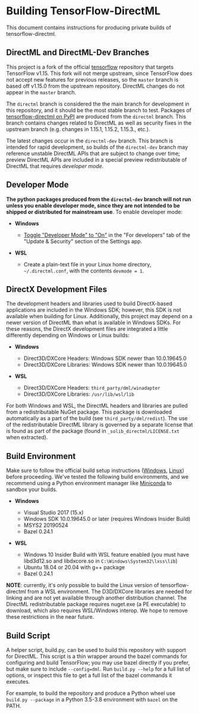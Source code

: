 # Building TensorFlow-DirectML

This document contains instructions for producing private builds of tensorflow-directml.

## DirectML and DirectML-Dev Branches

This project is a fork of the official [tensorflow](https://github.com/tensorflow/tensorflow) repository that targets TensorFlow v1.15. This fork will not merge upstream, since TensorFlow does not accept new features for previous releases, so the `master` branch is based off v1.15.0 from the upstream repository. DirectML changes do not appear in the `master` branch.

The `directml` branch is considered the the main branch for development in this repository, and it should be the most stable branch to test. Packages of [tensorflow-directml on PyPI](https://pypi.org/project/tensorflow-directml/) are produced from the `directml` branch. This branch contains changes related to DirectML as well as security fixes in the upstream branch (e.g. changes in 1.15.1, 1.15.2, 1.15.3., etc.).

The latest changes occur in the `directml-dev` branch. This branch is intended for rapid development, so builds of the `directml-dev` branch may reference unstable DirectML APIs that are subject to change over time; preview DirectML APIs are included in a special preview redistributable of DirectML that requires *developer mode*. 

## Developer Mode

**The python packages produced from the `directml-dev` branch will not run unless you enable developer mode, since they are not intended to be shipped or distributed for mainstream use**. To enable developer mode:

- **Windows**
  - [Toggle "Developer Mode" to "On"](https://docs.microsoft.com/en-us/windows/uwp/get-started/enable-your-device-for-development) in the "For developers" tab of the "Update & Security" section of the Settings app.

- **WSL**
  - Create a plain-text file in your Linux home directory, `~/.directml.conf`, with the contents `devmode = 1`.

## DirectX Development Files

The development headers and libraries used to build DirectX-based applications are included in the Windows SDK; however, this SDK is not available when building for Linux. Additionally, this project may depend on a newer version of DirectML than what is available in Windows SDKs. For these reasons, the DirectX development files are integrated a little differently depending on Windows or Linux builds:

- **Windows**
  -  Direct3D/DXCore Headers: Windows SDK newer than 10.0.19645.0
  -  Direct3D/DXCore Libraries: Windows SDK newer than 10.0.19645.0

- **WSL**
   -  Direct3D/DXCore Headers: `third_party/dml/winadapter`
   -  Direct3D/DXCore Libraries: `/usr/lib/wsl/lib`

For both Windows and WSL, the DirectML headers and libraries are pulled from a redistributable NuGet package. This package is downloaded automatically as a part of the build (see `third_party/dml/redist`). The use of the redistributable DirectML library is governed by a separate license that is found as part of the package (found in `_solib_directml/LICENSE.txt` when extracted).

## Build Environment

Make sure to follow the official build setup instructions ([Windows](https://www.tensorflow.org/install/source_windows#:~:text=%20%20%20%20Version%20%20%20,%20Bazel%200.26.1%20%2016%20more%20rows%20), [Linux](https://www.tensorflow.org/install/source)) before proceeding. We've tested the following build environments, and we recommend using a Python environment manager like [Miniconda](https://docs.conda.io/en/latest/miniconda.html) to sandbox your builds.

- **Windows**
  - Visual Studio 2017 (15.x)
  - Windows SDK 10.0.19645.0 or later (requires Windows Insider Build)
  - MSYS2 20190524
  - Bazel 0.24.1

- **WSL**
  - Windows 10 Insider Build with WSL feature enabled (you must have libd3d12.so and libdxcore.so in `C:\Windows\System32\lxss\lib`)
  - Ubuntu 18.04 or 20.04 with g++ package
  - Bazel 0.24.1

**NOTE**: currently, it's only possible to build the Linux version of tensorflow-directml from a WSL environment. The D3D/DXCore libraries are needed for linking and are not yet available through another distribution channel. The DirectML redistributable package requires nuget.exe (a PE executable) to download, which also requires WSL/Windows interop. We hope to remove these restrictions in the near future.

## Build Script

A helper script, build.py, can be used to build this repository with support for DirectML. This script is a thin wrapper around the bazel commands for configuring and build TensorFlow; you may use bazel directly if you prefer, but make sure to include `--config=dml`. Run `build.py --help` for a full list of options, or inspect this file to get a full list of the bazel commands it executes. 

For example, to build the repository and produce a Python wheel use `build.py --package` in a Python 3.5-3.8 environment with `bazel` on the PATH.

